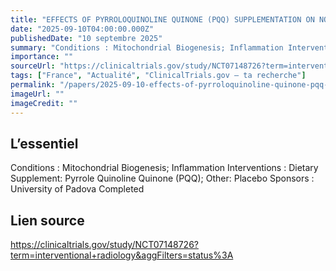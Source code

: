 ```yaml
---
title: "EFFECTS OF PYRROLOQUINOLINE QUINONE (PQQ) SUPPLEMENTATION ON NON-ENDURANCE TRAINED ATHLETES"
date: "2025-09-10T04:00:00.000Z"
publishedDate: "10 septembre 2025"
summary: "Conditions : Mitochondrial Biogenesis; Inflammation Interventions : Dietary Supplement: Pyrrole Quinoline Quinone (PQQ); Other: Placebo Sponsors : University of Padova Completed"
importance: ""
sourceUrl: "https://clinicaltrials.gov/study/NCT07148726?term=interventional+radiology&aggFilters=status%3A"
tags: ["France", "Actualité", "ClinicalTrials.gov — ta recherche"]
permalink: "/papers/2025-09-10-effects-of-pyrroloquinoline-quinone-pqq-supplementation-on-non-endurance-trained-athletes"
imageUrl: ""
imageCredit: ""
---
```


## L’essentiel

Conditions : Mitochondrial Biogenesis; Inflammation Interventions : Dietary Supplement: Pyrrole Quinoline Quinone (PQQ); Other: Placebo Sponsors : University of Padova Completed

## Lien source

https://clinicaltrials.gov/study/NCT07148726?term=interventional+radiology&aggFilters=status%3A
